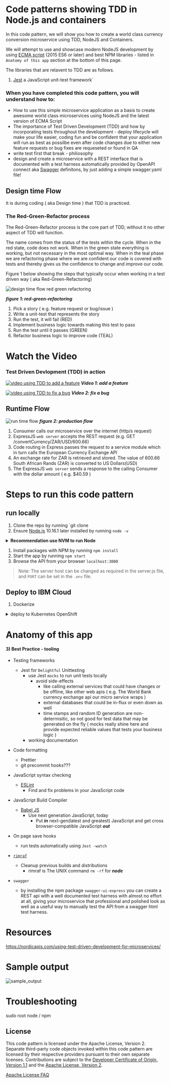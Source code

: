 # Code patterns showing TDD in Node.js and containers

In this code pattern, we will show you how to create a world class  currency conversion microservice using TDD, NodeJS and Containers.  

We will attempt to use and showcase modern NodeJS development by using  [ECMA script](http://www.ecma-international.org/ecma-262/6.0/) (2015 ES6 or later) and best NPM libraries - listed in `Anatomy of this app` section at the bottom of this page.

The libraries that are relavent to TDD are as follows.
1. [Jest](https://jestjs.io/)  a JavaScript  unit-test framework`


### When you have completed this code pattern, you will understand how to:

* How to use this simple microservice application as a basis to create awesome world class microservices using NodeJS and the latest version of ECMA Script
* The importance of Test Driven Development (TDD) and how by incorporating tests throughout the development - deploy lifecycle will make your life easier, coding fun and be confident that your application will run as best as possilbe even after code changes due to either new feature requests or bug fixes are requeseted or found in QA
* write test first that break - philiosophy
* design and create a microservice with a REST interface that is documented with a test harness automatically provided by OpenAPI connect aka [Swagger](https://swagger.io/) definitons, by just adding a simple swagger.yaml file!  


## Design time Flow
It is during coding ( aka Design time ) that TDD is practiced.

### The Red-Green-Refactor process

The Red-Green-Refactor process is the core part of TDD, without it no other aspect of TDD will function.

The name comes from the status of the tests within the cycle. When in the red state, code does not work.  When in the green state everything is working, but not necessary in the most optimal way.  When in the teal phase we are refactoring phase where we are confident our code is covered with tests and thereby gives us the confidence to change and improve our code.

Figure 1 below showing the steps that typically occur when working in 
a test driven way ( aka Red-Green-Refactoring)

![design time flow red green refactoring](doc/source/images/red-green-refactoring.jpg)


***figure 1: red-green-refactoring***



1. Pick a story ( e.g. feature request  or bug/issue )
1. Write a unit-test that represents the story
1. Run the test, it will fail (RED)
1. Implement business logic towards making this test to pass
1. Run the test until it passes (GREEN)
1. Refactor business logic to improve code (TEAL)


<!--Optionally, update this section when the video is created-->
# Watch the Video
### Test Driven Devlopment (TDD) in action

[![video using TDD to add a feature](http://img.youtube.com/vi/Jxi7U7VOMYg/0.jpg)](https://www.youtube.com/watch?v=Jxi7U7VOMYg)
***Video 1: add a feature***

[![video using TDD to fix a bug](http://img.youtube.com/vi/Jxi7U7VOMYg/0.jpg)](https://www.youtube.com/watch?v=Jxi7U7VOMYg)
***Video 2: fix a bug***



## Runtime Flow
![run time flow](doc/source/images/architecture.jpg)
***figure 2: production flow***

1. Consumer calls our  microservice over the internet (http/s request)
1. ExpressJS `web server`   accepts the REST request (e.g. GET /convertCurrency/ZAR/USD/600.66)
1. Code routing in Express passes the request to a service module which in turn calls the European Currency Exchange API
1. An exchange rate for ZAR is retrieved and stored.  The value of 600.66 South African Rands (ZAR) is converted to US Dollars(USD)
1. The ExpressJS `web server` sends a response to the calling Consumer
with the dollar amount ( e.g. $40.59 )





# Steps to run this code pattern
## run locally
1. Clone the repo by running `git clone 
1. Ensure [Node.js](https://nodejs.org/en/) 10.16.1 later installed
by running `node -v`

<details><summary><strong>Recommendation use NVM to run Node</strong></summary>
Use Node Version Manager(NVM) to control the version of node you use, as the system or installed node may need to change from project to project on your local development environment.

Node Version Manager ([NVM](https://github.com/nvm-sh/nvm))
allows you to choose and switch which version of node and NPM that suits your project 

If you want to use mulitple different versions of node which is often required these days, NVM will be your friend!

</details>

1. Install packages with NPM by running `npm install`
1. Start the app by running  `npm start`
1. Browse the API from your browser `localhost:3000`

> Note: The server host can be changed as required in the server.js file, and `PORT` can be set in the `.env` file.



## Deploy to IBM Cloud

1. Dockerize 
<details><summary>deploy to Kubernetes OpenShift</summary>
    Prepare microservice for deployment to Kubernetes or Openshift

    Dockerfile prep

    Create docker image and push to DockerHub or IKS

    Deploy to IBM Cloud OpenShift v4
</details>
    

<!--Add a section that explains to the reader what typical output looks like, include screenshots -->

# Anatomy of this app

#### 3) Best Practice - tooling



* Testing frameworks

    * Jest for `Delightful` Unittesting 
        * use Jest `mocks` to run unit tests locally 
            * avoid side-effects
                * like calling external services that could have changes or be offline, like other web apis ( e.g. The World Bank currency exchange api our micro service wraps ) 
                * external databases that could be in-flux or even down as well
                * time stamps and random ID generation are non-determisitic, so not good for test data that may be generated on the fly ( mocks really shine here and provide expected reliable values that tests your business logic )
        * working documentation

* Code formatting
    * Prettier 
    * git precommit hooks???

* JavaScript syntax checking
    * [ESLint](https://eslint.org/)
        * Find and fix problems in your JavaScript code
* JavaScript Build Compiler
    * [Babel JS](https://babeljs.io/)
        * Use next generation JavaScript, today
            * Put ***in*** next-gen(latest and greatest) JavaScript and get cross browser-compatible JavaScript ***out***

* On page save hooks
    * run tests automatically using `Jest -watch`

* [`rimraf`](https://www.npmjs.com/package/rimraf)
    * Cleanup previous builds and distributions
        * rimraf is The UNIX command `rm -rf` for ***node***
* `swagger` 
    * by installing the npm package `swagger-ui-express` you can
    create a REST api with a well documented test harness with almost no effort at all, giving your microservice that professional and polished look as well as a useful way to manually test the API from a swagger html test harness.


# Resources
https://nordicapis.com/using-test-driven-development-for-microservices/

# Sample output

![sample_output](doc/source/images/sample_output.png)

# Troubleshooting
<!-- keep this -->
sudo root node / npm

## License

This code pattern is licensed under the Apache License, Version 2. Separate third-party code objects invoked within this code pattern are licensed by their respective providers pursuant to their own separate licenses. Contributions are subject to the [Developer Certificate of Origin, Version 1.1](https://developercertificate.org/) and the [Apache License, Version 2](https://www.apache.org/licenses/LICENSE-2.0.txt).

[Apache License FAQ](https://www.apache.org/foundation/license-faq.html#WhatDoesItMEAN)
